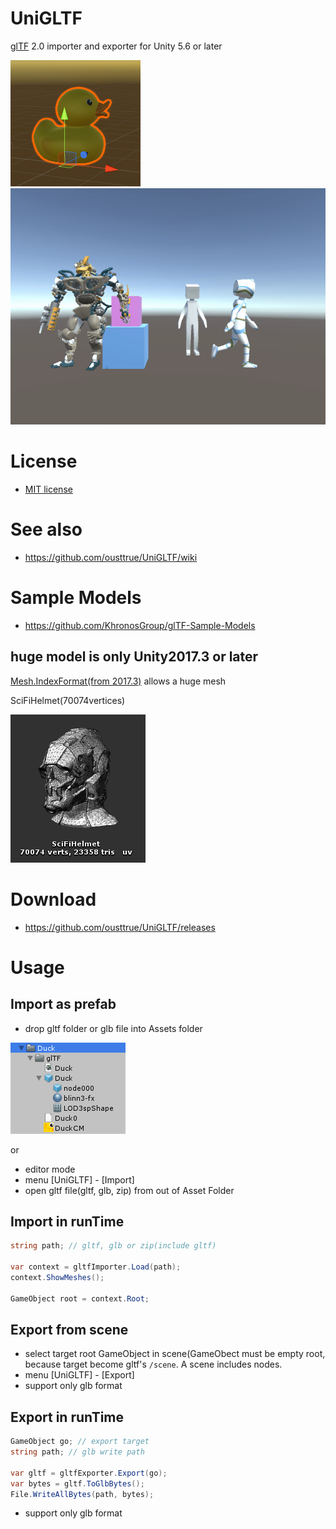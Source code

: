 # UniGLTF

[glTF](https://github.com/KhronosGroup/glTF) 2.0 importer and exporter for Unity 5.6 or later

![duck](doc/duck.png)
![animation](doc/animation.gif)

# License

* [MIT license](LICENSE)

# See also

* https://github.com/ousttrue/UniGLTF/wiki

# Sample Models

* https://github.com/KhronosGroup/glTF-Sample-Models

## huge model is only Unity2017.3 or later

[Mesh.IndexFormat(from 2017.3)](https://docs.unity3d.com/ScriptReference/Mesh-indexFormat.html) allows a huge mesh

SciFiHelmet(70074vertices)

![SciFiHelmet](doc/SciFiHelmet.png)

# Download

* https://github.com/ousttrue/UniGLTF/releases

# Usage

## Import as prefab

* drop gltf folder or glb file into Assets folder

![duck_prefab](doc/duck_prefab.png)

or

* editor mode
* menu [UniGLTF] - [Import] 
* open gltf file(gltf, glb, zip) from out of Asset Folder

## Import in runTime

```cs
string path; // gltf, glb or zip(include gltf)

var context = gltfImporter.Load(path);
context.ShowMeshes();

GameObject root = context.Root;
```

## Export from scene

* select target root GameObject in scene(GameObect must be empty root, because target become gltf's ``/scene``. A scene includes nodes.
* menu [UniGLTF] - [Export]
* support only glb format

## Export in runTime

```cs
GameObject go; // export target
string path; // glb write path

var gltf = gltfExporter.Export(go);
var bytes = gltf.ToGlbBytes();
File.WriteAllBytes(path, bytes);
```

* support only glb format

